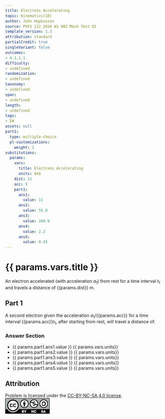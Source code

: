 ```yaml
---
title: Electrons Accelerating
topic: Kinematics(1D)
author: John Hopkinson
source: PHYS 112 2016 W1 002 Mock Test Q1
template_version: 1.3
attribution: standard
partialCredit: true
singleVariant: false
outcomes:
- 4.1.1.1
difficulty:
- undefined
randomization:
- undefined
taxonomy:
- undefined
span:
- undefined
length:
- undefined
tags:
- EW
assets: null
part1:
  type: multiple-choice
  pl-customizations:
    weight: 1
substitutions:
  params:
    vars:
      title: Electrons Accelerating
      units: $m$
    dist: 11
    acc: 5
    part1:
      ans1:
        value: 11
      ans2:
        value: 55.0
      ans3:
        value: 280.0
      ans4:
        value: 2.2
      ans5:
        value: 0.45
---
```

# {{ params.vars.title }}
An electron accelerated (with acceleration $a_1$) from rest for a time interval $t_1$ and travels a distance of {{params.dist}} $m$.

## Part 1

A second electron given the acceleration ${a_1}$/{{params.acc}} for a time interval {{params.acc}}$t_1$, after starting from rest, will travel a distance of:

### Answer Section

- {{ params.part1.ans1.value }} {{ params.vars.units}}
- {{ params.part1.ans2.value }} {{ params.vars.units}}
- {{ params.part1.ans3.value }} {{ params.vars.units}}
- {{ params.part1.ans4.value }} {{ params.vars.units}}
- {{ params.part1.ans5.value }} {{ params.vars.units}}

## Attribution

Problem is licensed under the [CC-BY-NC-SA 4.0 license](https://creativecommons.org/licenses/by-nc-sa/4.0/).<br> ![The Creative Commons 4.0 license requiring attribution-BY, non-commercial-NC, and share-alike-SA license.](https://raw.githubusercontent.com/firasm/bits/master/by-nc-sa.png)